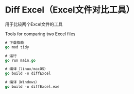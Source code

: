# Diff Excel（Excel文件对比工具）
用于比较两个Excel文件的工具

Tools for comparing two Excel files

```go
# 下载依赖
go mod tidy

# 运行
go run main.go

# 编译（linux/macOS）
go build -o diffExcel

# 编译（Windows）
go build -o diffExcel.exe
```